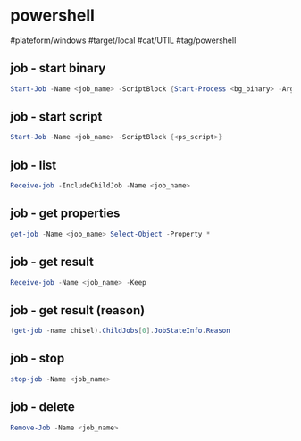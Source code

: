 # powershell

#plateform/windows #target/local #cat/UTIL #tag/powershell 


## job - start binary
```powershell
Start-Job -Name <job_name> -ScriptBlock {Start-Process <bg_binary> -ArgumentList "<bg_binary_args>".split(" ")} 
```

## job - start script
```powershell
Start-Job -Name <job_name> -ScriptBlock {<ps_script>} 
```

## job - list
```powershell
Receive-job -IncludeChildJob -Name <job_name>
```

## job - get properties
```powershell
get-job -Name <job_name> Select-Object -Property * 
```

## job - get result 
```powershell
Receive-job -Name <job_name> -Keep
```

## job - get result (reason) 
```powershell
(get-job -name chisel).ChildJobs[0].JobStateInfo.Reason
```

## job - stop
```powershell
stop-job -Name <job_name>
```

## job - delete
```powershell
Remove-Job -Name <job_name>
```